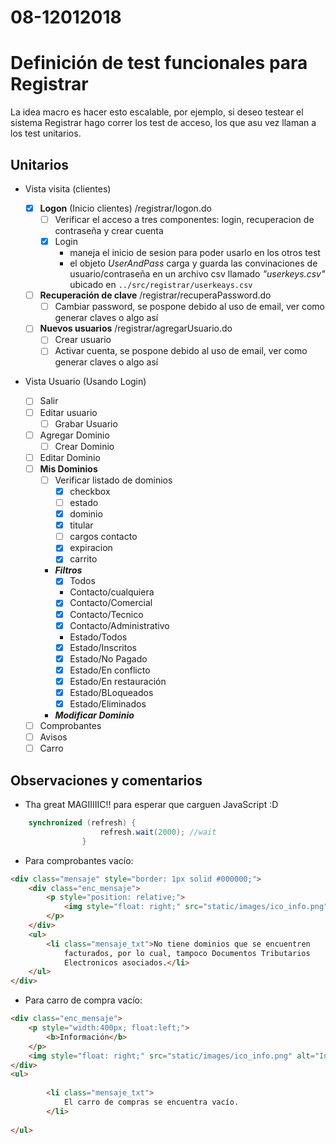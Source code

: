 # 08-12012018

# Definición de test funcionales para Registrar
La idea macro es hacer esto escalable, por ejemplo, si deseo testear el sistema Registrar hago correr los test de acceso, los que asu vez llaman a los test unitarios.

## Unitarios
- Vista visita (clientes)

	- [x] **Logon** (Inicio clientes) /registrar/logon.do
		- [ ] Verificar el acceso a tres componentes: login, recuperacion de contraseña y crear cuenta
		- [x] Login
			- maneja el inicio de sesion para poder usarlo en los otros test
			- el objeto _UserAndPass_ carga y guarda las convinaciones de usuario/contraseña en un archivo csv llamado _"userkeys.csv"_ ubicado en ```../src/registrar/userkeays.csv```


	- [ ] **Recuperación de clave** /registrar/recuperaPassword.do
		- [ ] Cambiar password, se pospone debido al uso de email, ver como generar claves o algo así
	- [ ] **Nuevos usuarios** /registrar/agregarUsuario.do
	  	- [ ] Crear usuario
	  	- [ ] Activar cuenta, se pospone debido al uso de email, ver como generar claves o algo así

- Vista Usuario (Usando Login)
	- [ ] Salir
	- [ ] Editar usuario
		- [ ] Grabar Usuario
	- [ ] Agregar Dominio
		- [ ] Crear Dominio
	- [ ] Editar Dominio
	- [ ] **Mis Dominios**
		- [ ] Verificar listado de dominios 
			- [x] checkbox
			- [ ] estado
			- [x] dominio
			- [x] titular
			- [ ] cargos contacto
			- [x] expiracion
			- [x] carrito
		- ***Filtros***
			- [x] Todos
			- Contacto/cualquiera
			- [x] Contacto/Comercial
			- [x] Contacto/Tecnico
			- [x] Contacto/Administrativo
			- Estado/Todos
			- [x] Estado/Inscritos
			- [x] Estado/No Pagado
			- [x] Estado/En conflicto
			- [x] Estado/En restauración
			- [x] Estado/BLoqueados
			- [x] Estado/Eliminados
		- ***Modificar Dominio***
	- [ ] Comprobantes
	- [ ] Avisos
	- [ ] Carro

## Observaciones y comentarios

- Tha great MAGIIIIIC!! para esperar que carguen JavaScript :D
```java
	synchronized (refresh) {
		            refresh.wait(2000); //wait
		        }
```

- Para comprobantes vacío:

```html
<div class="mensaje" style="border: 1px solid #000000;">
	<div class="enc_mensaje">
		<p style="position: relative;">
			<img style="float: right;" src="static/images/ico_info.png" alt="Información"> <big><b>Información</b> </big>
		</p>
	</div>
	<ul>
		<li class="mensaje_txt">No tiene dominios que se encuentren
			facturados, por lo cual, tampoco Documentos Tributarios
			Electronicos asociados.</li>
	</ul>
</div>	
```

- Para carro de compra vacío:
```html			
<div class="enc_mensaje">
	<p style="width:400px; float:left;">					 
		<b>Información</b>
	</p>
	<img style="float: right;" src="static/images/ico_info.png" alt="Información"> 
</div>
<ul>
	
		<li class="mensaje_txt">						
			El carro de compras se encuentra vacío.
		</li>
	
</ul>
```
